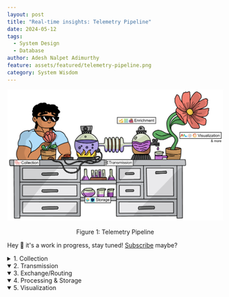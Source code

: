 ```yaml
---
layout: post
title: "Real-time insights: Telemetry Pipeline"
date: 2024-05-12
tags:
  - System Design
  - Database
author: Adesh Nalpet Adimurthy
feature: assets/featured/telemetry-pipeline.png
category: System Wisdom
---
```


<img class="center-image" src="./assets/featured/telemetry-pipeline.png" /> 
<p style="text-align: center;">Figure 1: Telemetry Pipeline</p>

Hey 👋 it's a work in progress, stay tuned! [Subscribe](https://pyblog.medium.com/subscribe) maybe?


<details><summary class="h3">1. Collection</summary>

<p>To start, we'll use <a href="https://www.influxdata.com/time-series-platform/telegraf/" target="_blank" rel="noopener noreferrer">Telegraf</a>, a versatile open-source agent that collects metrics from various sources and writes them to different outputs. Telegraf supports a wide range of <a href="https://docs.influxdata.com/telegraf/v1/plugins/#input-plugins" target="_blank" rel="noopener noreferrer">input</a> and <a href="https://docs.influxdata.com/telegraf/v1/plugins/#output-plugins" target="_blank" rel="noopener noreferrer">output plugins</a>, making it easy to gather data from sensors, servers, GPS systems, and more.</p>

<p><img class="center-image" src="./assets/posts/telemetry/telegraf-overview.png" /> </p>

<p>For this example, we'll focus on collecting the CPU temperature from a macOS system using the <a href="https://github.com/influxdata/telegraf/blob/release-1.30/plugins/inputs/exec/README.md" target="_blank" rel="noopener noreferrer">exec plugin</a> in Telegraf. We'll leverage the osx-cpu-temp command line tool to fetch the CPU temperature. Here’s how you can set this up:</p>


<h3 id="kafka-connect">1.1. Install Telegraf:</h3>
<p>Using Homebrew: <code>brew install telegraf</code></p>
<p> For other OS, refer: <a href="https://docs.influxdata.com/telegraf/v1/install/" target="_blank" rel="noopener noreferrer">docs.influxdata.com/telegraf/v1/instal</a>. <br/>
Optionally, download the latest telegraf release from: <a href="https://www.influxdata.com/downloads" target="_blank" rel="noopener noreferrer">https://www.influxdata.com/downloads</a><br/></p>


</details>

<details open><summary class="h3">2. Transmission</summary>
</details>

<details open><summary class="h3">3. Exchange/Routing</summary>
</details>

<details open><summary class="h3">4. Processing & Storage</summary>
</details>

<details open><summary class="h3">5. Visualization</summary>
</details>